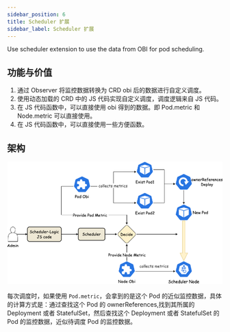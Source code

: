 ```yaml
---
sidebar_position: 6
title: Scheduler 扩展
sidebar_label: Scheduler 扩展
---
```

Use scheduler extension to use the data from OBI for pod scheduling.

## 功能与价值

1. 通过 Observer 将监控数据转换为 CRD obi 后的数据进行自定义调度。
2. 使用动态加载的 CRD 中的 JS 代码实现自定义调度，调度逻辑来自 JS 代码。
3. 在 JS 代码函数中，可以直接使用 obi 得到的数据。即 Pod.metric 和 Node.metric 可以直接使用。
4. 在 JS 代码函数中，可以直接使用一些方便函数。

## 架构

![scheduler plugin](./img/scheduler-arch.png)

每次调度时，如果使用 `Pod.metric`，会拿到的是这个 Pod 的近似监控数据，具体的计算方式是：通过查找这个 Pod 的 ownerReferences,找到其所属的 Deployment 或者 StatefulSet，然后查找这个 Deployment 或者 StatefulSet 的 Pod 的监控数据，近似待调度 Pod 的监控数据。

